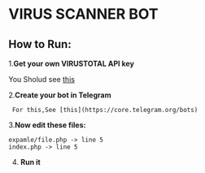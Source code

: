 VIRUS SCANNER BOT
===
How to Run:
--
1.**Get your own VIRUSTOTAL API key**

You Sholud see [this](https://support.virustotal.com/hc/en-us/articles/115002100149-API)

2.**Create your bot in Telegram**

	 For this,See [this](https://core.telegram.org/bots)

3.**Now edit these files:**

	expamle/file.php -> line 5
	index.php -> line 5

4. **Run it**